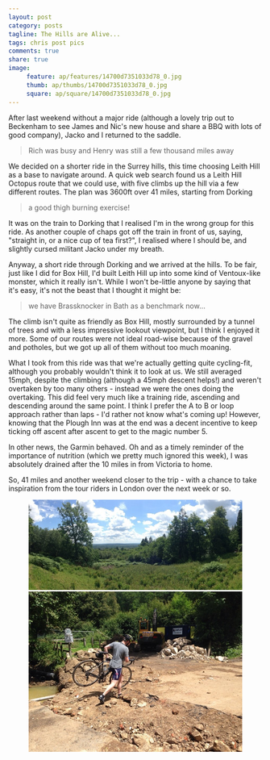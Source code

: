 ```yaml
---
layout: post
category: posts
tagline: The Hills are Alive...
tags: chris post pics
comments: true
share: true
image: 
     feature: ap/features/14700d7351033d78_0.jpg
     thumb: ap/thumbs/14700d7351033d78_0.jpg
     square: ap/square/14700d7351033d78_0.jpg
---
```




After last weekend without a major ride (although a
lovely trip out to Beckenham to see James and Nic's new house and share a BBQ
with lots of good company), Jacko and I returned to the saddle.

>Rich was busy and Henry was still a few thousand miles away

We decided on a shorter
ride in the Surrey hills, this time choosing Leith Hill as a base to navigate
around.  A quick web search found us a Leith Hill Octopus route that we could
use, with five climbs up the hill via a few different routes.  The plan was 3600ft over 41 miles, starting
from Dorking

> a good thigh burning exercise!

It was on the train to Dorking that I realised I'm in the
wrong group for this ride.  As another couple of chaps got off the train in
front of us, saying, "straight in, or a nice cup of tea first?", I
realised where I should be, and slightly cursed militant Jacko under my breath.

Anyway, a short ride through Dorking and we arrived at
the hills. To be fair, just like I did for Box Hill, I'd built Leith Hill up
into some kind of Ventoux-like monster, which it really isn't.  While I won't
be-little anyone by saying that it's easy, it's not the beast that I thought it
might be:

>we have Brassknocker in Bath as a benchmark now...

The climb
isn't quite as friendly as Box Hill, mostly surrounded by a tunnel of trees and
with a less impressive lookout viewpoint, but I think I enjoyed it more. Some
of our routes were not ideal road-wise because of the gravel and potholes, but
we got up all of them without too much moaning.

 

What I took from this ride was that we're actually
getting quite cycling-fit, although you probably wouldn't think it to look at
us. We still averaged 15mph, despite the climbing (although a 45mph descent
helps!) and weren't overtaken by too many others - instead we were the ones
doing the overtaking.  This did feel very
much like a training ride, ascending and descending around the same point. I
think I prefer the A to B or loop approach rather than laps - I'd rather not
know what's coming up! However, knowing that the Plough Inn was at the end was
a decent incentive to keep ticking off ascent after ascent to get to the magic
number 5.

 

In other news, the Garmin behaved. Oh and as a timely
reminder of the importance of nutrition (which we pretty much ignored this
week), I was absolutely drained after the 10 miles in from Victoria to home.

 

So, 41 miles and another weekend closer to the trip -
with a chance to take inspiration from the tour riders in London over the next
week or so.
 		 	   		  <figure class="half">
<a href="/images/ap/standard/14700d7351033d78_0.jpg">
<img src="/images/ap/standard/14700d7351033d78_0.jpg">
</a><a href="/images/ap/standard/14700d7351033d78_1.jpg">
<img src="/images/ap/standard/14700d7351033d78_1.jpg">
</a></figure>
